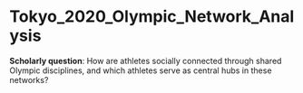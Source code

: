 # Tokyo_2020_Olympic_Network_Analysis

**Scholarly question**: How are athletes socially connected through shared Olympic disciplines, and which athletes serve as central hubs in these networks?
